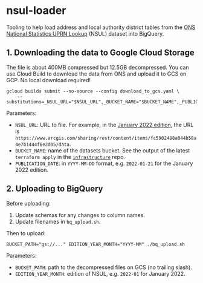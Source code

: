# nsul-loader

Tooling to help load address and local authority district tables from the [ONS National Statistics UPRN Lookup](https://www.ons.gov.uk/methodology/geography/geographicalproducts/nationalstatisticsaddressproducts) (NSUL) dataset into BigQuery.

## 1. Downloading the data to Google Cloud Storage

The file is about 400MB compressed but 12.5GB decompressed.
You can use Cloud Build to download the data from ONS and upload it to GCS on GCP.
No local download required!

```
gcloud builds submit --no-source --config download_to_gcs.yaml \
    --substitutions=_NSUL_URL="$NSUL_URL",_BUCKET_NAME="$BUCKET_NAME",_PUBLICATION_DATE="$PUBLICATION_DATE"
```

Parameters:

* `NSUL_URL`: URL to file. For example, in the [January 2022 edition](https://geoportal.statistics.gov.uk/datasets/national-statistics-uprn-lookup-january-2022/about), the URL is `https://www.arcgis.com/sharing/rest/content/items/fc5902488a044b58a4e7b1444f6e2d05/data`.
* `BUCKET_NAME`: name of the datasets bucket. See the output of the latest `terraform apply` in the [`infrastructure`](https://github.com/centrefornetzero/infrastructure) repo.
* `PUBLICATION_DATE`: in `YYYY-MM-DD` format, e.g. `2022-01-21` for the January 2022 edition.

## 2. Uploading to BigQuery

Before uploading:

1. Update schemas for any changes to column names.
2. Update filenames in `bq_upload.sh`.

Then to upload:

```
BUCKET_PATH="gs://..." EDITION_YEAR_MONTH="YYYY-MM" ./bq_upload.sh
```

Parameters:
* `BUCKET_PATH`: path to the decompressed files on GCS (no trailing slash).
* `EDITION_YEAR_MONTH`: edition of NSUL, e.g. `2022-01` for January 2022.
